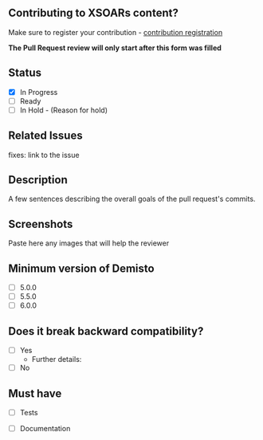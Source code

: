 <!-- REMINDER: THIS IS A PUBLIC REPO DO NOT POST HERE SECRETS/SENSITIVE DATA -->

## Contributing to XSOARs content?
Make sure to register your contribution - [contribution registration](https://forms.gle/XDfxU4E61ZwEESSMA)  

**The Pull Request review will only start after this form was filled**

## Status
- [x] In Progress
- [ ] Ready
- [ ] In Hold - (Reason for hold)

## Related Issues
fixes: link to the issue

## Description
A few sentences describing the overall goals of the pull request's commits.

## Screenshots
Paste here any images that will help the reviewer

## Minimum version of Demisto
- [ ] 5.0.0
- [ ] 5.5.0
- [ ] 6.0.0

## Does it break backward compatibility?
   - [ ] Yes
       - Further details:
   - [ ] No

## Must have
- [ ] Tests
- [ ] Documentation 

